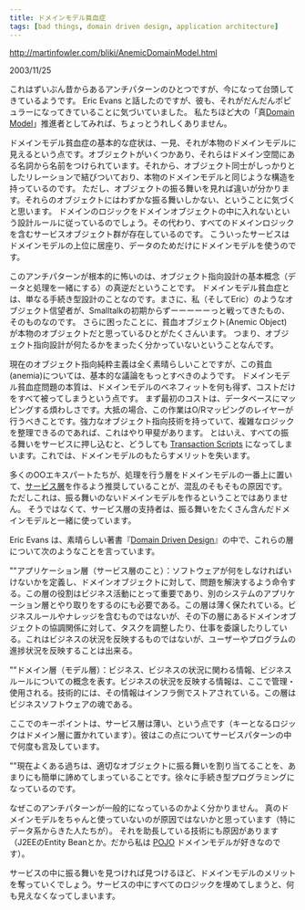 ```yaml
---
title: ドメインモデル貧血症
tags: [bad things, domain driven design, application architecture]
---
```


http://martinfowler.com/bliki/AnemicDomainModel.html

2003/11/25 

これはずいぶん昔からあるアンチパターンのひとつですが、今になって台頭してきているようです。
Eric Evans と話したのですが、彼も、それがだんだんポピュラーになってきていることに気づいていました。
私たちほど大の「真[Domain Model](http://martinfowler.com/eaaCatalog/domainModel.html)」推進者としてみれば、ちょっとうれしくありません。

ドメインモデル貧血症の基本的な症状は、一見、それが本物のドメインモデルに見えるという点です。オブジェクトがいくつかあり、それらはドメイン空間にある名詞から名前をつけられています。それから、オブジェクト同士がしっかりとしたリレーションで結びついており、本物のドメインモデルと同じような構造を持っているのです。
ただし、オブジェクトの振る舞いを見れば違いが分かります。それらのオブジェクトにはわずかな振る舞いしかない、ということに気づくと思います。
ドメインのロジックをドメインオブジェクトの中に入れないという設計ルールに従っているのでしょう。その代わり、すべてのドメインロジックを含むサービスオブジェクト群が存在しているのです。
こういったサービスはドメインモデルの上位に居座り、データのためだけにドメインモデルを使うのです。

このアンチパターンが根本的に怖いのは、オブジェクト指向設計の基本概念（データと処理を一緒にする）の真逆だということです。
ドメインモデル貧血症とは、単なる手続き型設計のことなのです。まさに、私（そしてEric）のようなオブジェクト信望者が、Smalltalkの初期からずーーーーーっと戦ってきたもの、そのものなのです。
さらに困ったことに、貧血オブジェクト(Anemic Object) が本物のオブジェクトだと思っているひとがたくさんいます。
つまり、オブジェクト指向設計が何たるかをまったく分かっていないということなんです。

現在のオブジェクト指向純粋主義は全く素晴らしいことですが、この貧血(anemia)については、基本的な議論をもっとすべきのようです。
ドメインモデル貧血症問題の本質は、ドメインモデルのベネフィットを何も得ず、コストだけをすべて被ってしまうという点です。
まず最初のコストは、データベースにマッピングする煩わしさです。大抵の場合、この作業はO/Rマッピングのレイヤーが行うべきことです。強力なオブジェクト指向技術を持っていて、複雑なロジックを整理できるのであれば、これはやり甲斐があります。
とはいえ、すべての振る舞いをサービスに押し込むと、どうしても [Transaction Scripts](http://martinfowler.com/eaaCatalog/transactionScript.html) になってしまいます。これでは、ドメインモデルのもたらすメリットを失います。

多くのOOエキスパートたちが、処理を行う層をドメインモデルの一番上に置いて、[サービス層](http://martinfowler.com/eaaCatalog/serviceLayer.html)を作るよう推奨していることが、混乱のそもそもの原因です。
ただしこれは、振る舞いのないドメインモデルを作るということではありません。
そうではなくて、サービス層の支持者は、振る舞いをたくさん含んだドメインモデルと一緒に使っています。

Eric Evans は、素晴らしい著書『[Domain Driven Design](http://domaindrivendesign.org/book/)』の中で、これらの層について次のようなことを言っています。

""アプリケーション層（サービス層のこと）：ソフトウェアが何をしなければいけないかを定義し、ドメインオブジェクトに対して、問題を解決するよう命令する。この層の役割はビジネス活動にとって重要であり、別のシステムのアプリケーション層とやり取りをするのにも必要である。この層は薄く保たれている。ビジネスルールやナレッジを含むものではないが、その下の層にあるドメインオブジェクトの協調関係に対して、タスクを調整したり、仕事を委譲したりしている。これはビジネスの状況を反映するものではないが、ユーザーやプログラムの進捗状況を反映することは出来る。

""ドメイン層（モデル層）：ビジネス、ビジネスの状況に関わる情報、ビジネスルールについての概念を表す。ビジネスの状況を反映する情報は、ここで管理・使用される。技術的には、その情報はインフラ側でストアされている。この層はビジネスソフトウェアの魂である。

ここでのキーポイントは、サービス層は薄い、という点です（キーとなるロジックはドメイン層に置かれています）。彼はこの点についてサービスパターンの中で何度も言及しています。

""現在よくある過ちは、適切なオブジェクトに振る舞いを割り当てることを、あまりにも簡単に諦めてしまっていることです。徐々に手続き型プログラミングになっているのです。

なぜこのアンチパターンが一般的になっているのかよく分かりません。
真のドメインモデルをちゃんと使っていないのが原因ではないかと思っています（特にデータ系からきた人たちが）。
それを助長している技術にも原因があります（J2EEのEntity Beanとか。だから私は [POJO](/POJO) ドメインモデルが好きなのです）。

サービスの中に振る舞いを見つければ見つけるほど、ドメインモデルのメリットを奪っていくでしょう。サービスの中にすべてのロジックを埋めてしまうと、何も見えなくなってしまいます。
